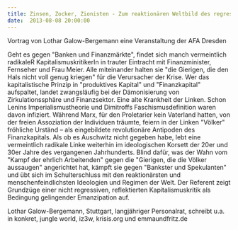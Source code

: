 ```yaml
---
title: Zinsen, Zocker, Zionisten - Zum reaktionären Weltbild des regressiven Antikapitalismus
date:  2013-08-08 20:00:00
---
```


Vortrag von Lothar Galow-Bergemann eine Veranstaltung der AFA Dresden



Geht es gegen "Banken und Finanzmärkte", findet sich manch vermeintlich
radikaleR KapitalismuskritikerIn in trauter Eintracht mit Finanzminister,
Fernseher und Frau Meier. Alle miteinander halten sie "die Gierigen, die
den Hals nicht voll genug kriegen" für die Verursacher der Krise. Wer das
kapitalistische Prinzip in "produktives Kapital" und "Finanzkapital"
aufspaltet, landet zwangsläufig bei der Dämonisierung von
Zirkulationssphäre und Finanzsektor. Eine alte Krankheit der Linken. Schon
Lenins Imperialismustheorie und Dimitroffs Faschismusdefinition waren
davon infiziert. Während Marx, für den Proletarier kein Vaterland hatten,
von der freien Assoziation der Individuen träumte, feiern in der Linken
"Völker" fröhliche Urständ – als eingebildete revolutionäre Antipoden des
Finanzkapitals. Als ob es Auschwitz nicht gegeben habe, lebt eine
vermeintlich radikale Linke weiterhin im ideologischen Korsett der 20er
und 30er Jahre des vergangenen Jahrhunderts. Blind dafür, was der Wahn vom
"Kampf der ehrlich Arbeitenden" gegen die "Gierigen, die die Völker
aussaugen" angerichtet hat, kämpft sie gegen "Bankster und Spekulanten"
und übt sich im Schulterschluss mit den reaktionärsten und
menschenfeindlichsten Ideologien und Regimen der Welt. Der Referent zeigt
Grundzüge einer nicht regressiven, reflektierten Kapitalismuskritik als
Bedingung gelingender Emanzipation auf.


Lothar Galow-Bergemann, Stuttgart, langjähriger Personalrat, schreibt
u.a. in konkret, jungle world, iz3w, krisis.org und emmaundfritz.de


